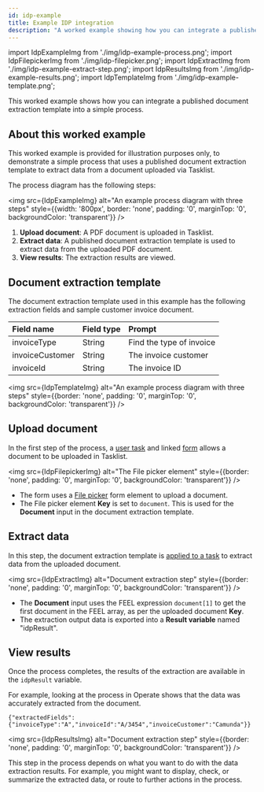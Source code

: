 ```yaml
---
id: idp-example
title: Example IDP integration
description: "A worked example showing how you can integrate a published IDP document extraction template into a simple process in Web Modeler."
---
```


import IdpExampleImg from './img/idp-example-process.png';
import IdpFilepickerImg from './img/idp-filepicker.png';
import IdpExtractImg from './img/idp-example-extract-step.png';
import IdpResultsImg from './img/idp-example-results.png';
import IdpTemplateImg from './img/idp-example-template.png';

This worked example shows how you can integrate a published document extraction template into a simple process.

## About this worked example

This worked example is provided for illustration purposes only, to demonstrate a simple process that uses a published document extraction template to extract data from a document uploaded via Tasklist.

The process diagram has the following steps:

<img src={IdpExampleImg} alt="An example process diagram with three steps" style={{width: '800px', border: 'none', padding: '0', marginTop: '0', backgroundColor: 'transparent'}} />

1. **Upload document**: A PDF document is uploaded in Tasklist.
1. **Extract data**: A published document extraction template is used to extract data from the uploaded PDF document.
1. **View results**: The extraction results are viewed.

## Document extraction template

The document extraction template used in this example has the following extraction fields and sample customer invoice document.

| Field name      | Field type | Prompt                   |
| :-------------- | :--------- | :----------------------- |
| invoiceType     | String     | Find the type of invoice |
| invoiceCustomer | String     | The invoice customer     |
| invoiceId       | String     | The invoice ID           |

<img src={IdpTemplateImg} alt="An example process diagram with three steps" style={{border: 'none', padding: '0', marginTop: '0', backgroundColor: 'transparent'}} />

## Upload document

In the first step of the process, a [user task](/components/modeler/bpmn/user-tasks/user-tasks.md) and linked [form](/components/modeler/forms/camunda-forms-reference.md) allows a document to be uploaded in Tasklist.

<img src={IdpFilepickerImg} alt="The File picker element" style={{border: 'none', padding: '0', marginTop: '0', backgroundColor: 'transparent'}} />

- The form uses a [File picker](/components/modeler/forms/form-element-library/forms-element-library-filepicker.md) form element to upload a document.
- The File picker element **Key** is set to `document`. This is used for the **Document** input in the document extraction template.

## Extract data

In this step, the document extraction template is [applied to a task](idp-integrate.md#create-and-configure-an-idp-task) to extract data from the uploaded document.

<img src={IdpExtractImg} alt="Document extraction step" style={{border: 'none', padding: '0', marginTop: '0', backgroundColor: 'transparent'}} />

- The **Document** input uses the FEEL expression `document[1]` to get the first document in the FEEL array, as per the uploaded document **Key**.
- The extraction output data is exported into a **Result variable** named "idpResult".

## View results

Once the process completes, the results of the extraction are available in the `idpResult` variable.

For example, looking at the process in Operate shows that the data was accurately extracted from the document.

```
{"extractedFields":{"invoiceType":"A","invoiceId":"A/3454","invoiceCustomer":"Camunda"}}
```

<img src={IdpResultsImg} alt="Document extraction step" style={{border: 'none', padding: '0', marginTop: '0', backgroundColor: 'transparent'}} />

This step in the process depends on what you want to do with the data extraction results. For example, you might want to display, check, or summarize the extracted data, or route to further actions in the process.
